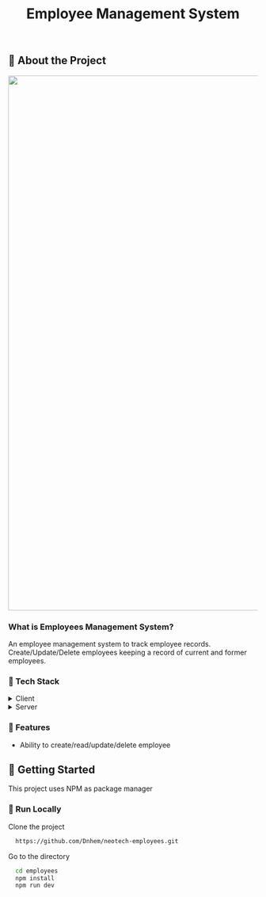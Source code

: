 <!--
Hey, thanks for using the awesome-readme-template template.  
If you have any enhancements, then fork this project and create a pull request 
or just open an issue with the label "enhancement".

Don't forget to give this project a star for additional support ;)
Maybe you can mention me or this repo in the acknowledgements too
-->

<!--
This README is a slimmed down version of the original one.
Removed sections:
- Screenshots
- Running Test
- Deployment
- FAQ
-->

<div align="center">
  <h1>Employee Management System</h1>
</div>

<br />

<!-- About the Project -->
## :star2: About the Project

<div align="center"> 
<!--   <img src="https://user-images.githubusercontent.com/64617718/217234398-2e2671f8-41ee-452c-91f2-a6048a466938.png" alt="screenshot" /> -->
<img width="1080" alt="image" src="https://github.com/Dnhem/neotech-employees/assets/64617718/48d4dc4b-a41b-46bb-ae63-bda676bea5cf">
</div>

### What is Employees Management System? 
An employee management system to track employee records. Create/Update/Delete employees keeping a record of current and former employees.

<!-- TechStack -->
### :space_invader: Tech Stack

<details>
  <summary>Client</summary>
  <ul>
    <li><a href="https://reactjs.org/">React.js</a></li>
    <li><a href="https://www.typescriptlang.org/">TypeScript</a></li>
    <li><a href="https://redux-toolkit.js.org">Redux Toolkit</a></li>
    <li><a href="https://reactrouter.com/en/main">React Router</a></li>
    <li><a href="https://mui.com/material-ui/getting-started/">MUI</a></li>
    <li><a href="https://axios-http.com/docs/intro">Axios</a></li>
  </ul>
</details>

<details>
  <summary>Server</summary>
  <ul>
    <li><a href="http://142.132.229.249:3000/api/#/">Swagger</a></li>
  </ul>
</details>

<!-- Features -->
### :dart: Features

- Ability to create/read/update/delete employee

<!-- Getting Started -->
## 	:toolbox: Getting Started

This project uses NPM as package manager

<!-- Run Locally -->
### :running: Run Locally

Clone the project

```bash
  https://github.com/Dnhem/neotech-employees.git
```

Go to the directory
```bash
  cd employees
  npm install
  npm run dev
```
 

